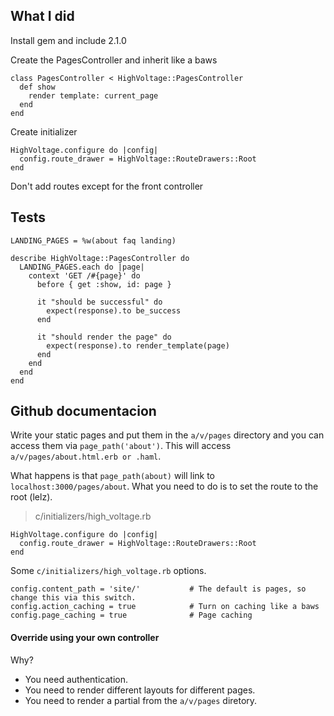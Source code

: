 ## What I did

Install gem and include 2.1.0

Create the PagesController and inherit like a baws

    class PagesController < HighVoltage::PagesController
      def show
        render template: current_page
      end
    end

Create initializer

    HighVoltage.configure do |config|
      config.route_drawer = HighVoltage::RouteDrawers::Root
    end

Don't add routes except for the front controller

## Tests

    LANDING_PAGES = %w(about faq landing)

    describe HighVoltage::PagesController do
      LANDING_PAGES.each do |page|
        context 'GET /#{page}' do
          before { get :show, id: page }

          it "should be successful" do
            expect(response).to be_success  
          end

          it "should render the page" do
            expect(response).to render_template(page)
          end      
        end
      end
    end

## Github documentacion

Write your static pages and put them in the `a/v/pages` directory and you can access them via `page_path('about')`. This will access `a/v/pages/about.html.erb or .haml`.

What happens is that `page_path(about)` will link to `localhost:3000/pages/about`. What you need to do is to set the route to the root (lelz).

> c/initializers/high_voltage.rb

    HighVoltage.configure do |config|
      config.route_drawer = HighVoltage::RouteDrawers::Root
    end

Some `c/initializers/high_voltage.rb` options.

    config.content_path = 'site/'           # The default is pages, so change this via this switch.
    config.action_caching = true            # Turn on caching like a baws
    config.page_caching = true              # Page caching

#### Override using your own controller

Why?

- You need authentication.
- You need to render different layouts for different pages.
- You need to render a partial from the `a/v/pages` diretory.
